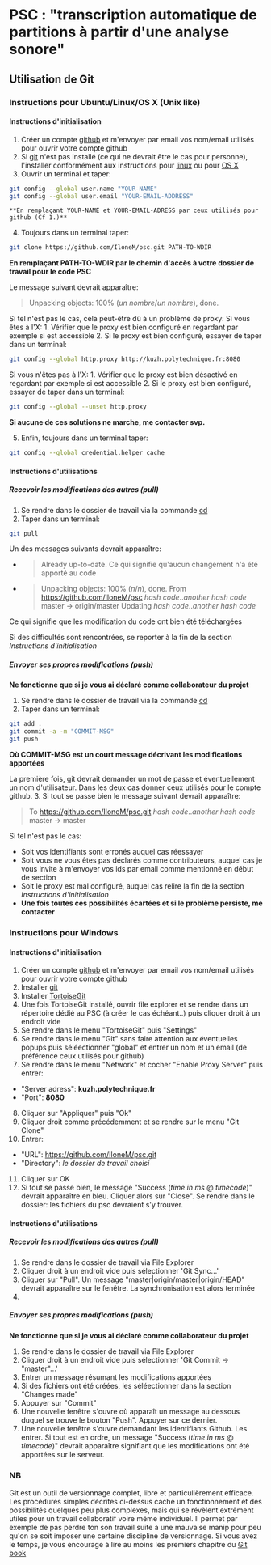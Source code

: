 # PSC : "transcription automatique de partitions à partir d'une analyse sonore"

## Utilisation de Git

### Instructions pour Ubuntu/Linux/OS X (Unix like)

#### Instructions d'initialisation

1.  Créer un compte [github](https://github.com/) et m'envoyer par email vos nom/email utilisés pour ouvrir votre compte github
2.	Si [git](http://git-scm.com/) n'est pas installé (ce qui ne devrait être le cas pour personne), l'installer conformément aux instructions pour [linux](https://git-scm.com/download/linux) ou pour [OS X](https://git-scm.com/download/mac)
3.	Ouvrir un terminal et taper:
```bash
git config --global user.name "YOUR-NAME"
git config --global user.email "YOUR-EMAIL-ADDRESS"
```
	**En remplaçant YOUR-NAME et YOUR-EMAIL-ADRESS par ceux utilisés pour github (Cf 1.)** 
4. Toujours dans un terminal taper:
```bash
git clone https://github.com/IloneM/psc.git PATH-TO-WDIR
```

**En remplaçant PATH-TO-WDIR par le chemin d'accès à votre dossier de travail pour le code PSC** 

Le message suivant devrait apparaître:
> Unpacking objects: 100% (*un nombre*/*un nombre*), done.

Si tel n'est pas le cas, cela peut-être dû à un problème de proxy:
Si vous êtes à l'X:
	1. Vérifier que le proxy est bien configuré en regardant par exemple si [](https://google.com) est accessible
	2. Si le proxy est bien configuré, essayer de taper dans un terminal:
```bash
git config --global http.proxy http://kuzh.polytechnique.fr:8080
```
Si vous n'êtes pas à l'X:
	1. Vérifier que le proxy est bien désactivé en regardant par exemple si [](https://google.com) est accessible
	2. Si le proxy est bien configuré, essayer de taper dans un terminal:
```bash
git config --global --unset http.proxy
```

**Si aucune de ces solutions ne marche, me contacter svp.** 

5. Enfin, toujours dans un terminal taper:
```bash
git config --global credential.helper cache
```

#### Instructions d'utilisations

##### Recevoir les modifications des autres (pull)

1.  Se rendre dans le dossier de travail via la commande [cd](http://linuxcommand.org/lc3_man_pages/cdh.html)
2.  Taper dans un terminal:
```bash
git pull
```
Un des messages suivants devrait apparaître:
*	> Already up-to-date.
Ce qui signifie qu'aucun changement n'a été apporté au code
*	> Unpacking objects: 100% (*n*/*n*), done.
	> From https://github.com/IloneM/psc
	>	*hash code*..*another hash code*  master     -> origin/master
	> Updating *hash code*..*another hash code*

Ce qui signifie que les modification du code ont bien été téléchargées

Si des difficultés sont rencontrées, se reporter à la fin de la section *Instructions d'initialisation*

##### Envoyer ses propres modifications (push)

**Ne fonctionne que si je vous ai déclaré comme collaborateur du projet** 

1.  Se rendre dans le dossier de travail via la commande [cd](http://linuxcommand.org/lc3_man_pages/cdh.html)
2.	Taper dans un terminal:
```bash
git add .
git commit -a -m "COMMIT-MSG"
git push
```
**Où COMMIT-MSG est un court message décrivant les modifications apportées** 

La première fois, git devrait demander un mot de passe et éventuellement un nom d'utilisateur. Dans les deux cas donner ceux utilisés pour le compte github.
3. Si tout se passe bien le message suivant devrait apparaître:
> To https://github.com/IloneM/psc.git
>   *hash code*..*another hash code*  master -> master

Si tel n'est pas le cas:
* Soit vos identifiants sont erronés auquel cas réessayer
* Soit vous ne vous êtes pas déclarés comme contributeurs, auquel cas je vous invite à m'envoyer vos ids par email comme mentionné en début de section
* Soit le proxy est mal configuré, auquel cas relire la fin de la section *Instructions d'initialisation*
* **Une fois toutes ces possibilités écartées et si le problème persiste, me contacter** 

### Instructions pour Windows

#### Instructions d'initialisation

1.  Créer un compte [github](https://github.com/) et m'envoyer par email vos nom/email utilisés pour ouvrir votre compte github
2. 	Installer [git](http://git-scm.com/)
3.  Installer [TortoiseGit](https://tortoisegit.org/download/)
4.  Une fois TortoiseGit installé, ouvrir file explorer et se rendre dans un répertoire dédié au PSC (à créer le cas échéant..) puis cliquer droit à un endroit vide
5.  Se rendre dans le menu "TortoiseGit" puis "Settings"
6.  Se rendre dans le menu "Git" sans faire attention aux éventuelles popups puis séléectionner "global" et entrer un nom et un email (de préférence ceux utilisés pour github)
7.  Se rendre dans le menu "Network" et cocher "Enable Proxy Server" puis entrer:
  + "Server adress": **kuzh.polytechnique.fr**
  + "Port": **8080**
8. Cliquer sur "Appliquer" puis "Ok"
9. Cliquer droit comme précédemment et se rendre sur le menu "Git Clone"
10. Entrer:
  + "URL": https://github.com/IloneM/psc.git
  + "Directory": *le dossier de travail choisi*
11. Cliquer sur OK
12. Si tout se passe bien, le message "Success (*time in ms* @ *timecode*)" devrait apparaître en bleu. Cliquer alors sur "Close". Se rendre dans le dossier: les fichiers du psc devraient s'y trouver.

#### Instructions d'utilisations

##### Recevoir les modifications des autres (pull)

1.  Se rendre dans le dossier de travail via File Explorer
2.  Cliquer droit à un endroit vide puis sélectionner 'Git Sync...'
3.  Cliquer sur "Pull". Un message "master|origin/master|origin/HEAD" devrait apparaître sur le fenêtre. La synchronisation est alors terminée
4.  

##### Envoyer ses propres modifications (push)

**Ne fonctionne que si je vous ai déclaré comme collaborateur du projet**

1.  Se rendre dans le dossier de travail via File Explorer
2.  Cliquer droit à un endroit vide puis sélectionner 'Git Commit -> "master"...'
3.  Entrer un message résumant les modifications apportées
4.  Si des fichiers ont été créées, les séléectionner dans la section "Changes made"
5.  Appuyer sur "Commit"
6.  Une nouvelle fenêtre s'ouvre où apparaît un message au dessous duquel se trouve le bouton "Push". Appuyer sur ce dernier.
7.  Une nouvelle fenêtre s'ouvre demandant les identifiants Github. Les entrer. Si tout est en ordre, un message "Success (*time in ms* @ *timecode*)" devrait apparaître signifiant que les modifications ont été apportées sur le serveur.

### NB

Git est un outil de versionnage complet, libre et particulièrement efficace. Les procédures simples décrites ci-dessus cache un fonctionnement et des possibilités quelques peu plus complexes, mais qui se révèlent extrêment utiles pour un travail collaboratif voire même individuel. Il permet par exemple de pas perdre ton son travail suite à une mauvaise manip pour peu qu'on se soit imposer une certaine discipline de versionnage. Si vous avez le temps, je vous encourage à lire au moins les premiers chapitre du [Git book](https://git-scm.com/book/en/v2)
